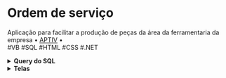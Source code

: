 # Ordem de serviço
Aplicação para facilitar a produção de peças da área da ferramentaria da empresa • <a href="https://aptiv.com">APTIV</a> •<br>
#VB #SQL #HTML #CSS #.NET

<details>
  <summary><b>Query do SQL</b></summary>
    <ul><p align="center"><img src="https://github.com/alimkhodr/Ordem-de-Servico/assets/85517447/32ebff7f-6ac4-477a-9345-20aaa959d40d"></img></p></ul>
</details>

<details>
<summary><b>Telas</b></summary>
Screenshot das telas do sitema.
  <details>
    <summary><b>Login</b></summary>
    <ul><p align="center"><img src="https://github.com/alimkhodr/Ordem-de-Servico/assets/85517447/214f7228-2b6c-4c9b-a42c-b36ec35dc68e"></img></p></ul>
  </details>
    <details>
    <summary><b>Home</b></summary>
    <ul><p align="center"><img src="https://github.com/alimkhodr/Ordem-de-Servico/assets/85517447/902ea023-9183-4f79-af4f-281a7fbbfe95"></img></p></ul>
  </details>
    <details>
    <summary><b>Ordem</b></summary>
      Editar/Criar ordem de produção e adicionar operações a ela
    <ul><p align="center"><img src="https://github.com/alimkhodr/Ordem-de-Servico/assets/85517447/03638a8d-45fa-4863-9ccf-715c45e15e9b"></img></p></ul>
  </details>
  <details>
    <summary><b>Apontar serviço</b></summary>
    <ul><p align="center"><img src="https://github.com/alimkhodr/Ordem-de-Servico/assets/85517447/56659003-990e-443e-922d-ea94d0b5a086"></img></p></ul>
  </details>
    <details>
    <summary><b>Relatórios</b></summary>
    <ul><p align="center"><img src="https://github.com/alimkhodr/Ordem-de-Servico/assets/85517447/bfd1c6e8-592a-4e89-b53a-ac637f5f538a"></img></p></ul>
  </details>
  <details>
    <summary><b>Máquinas</b></summary>
    <ul><p align="center"><img src="https://github.com/alimkhodr/Ordem-de-Servico/assets/85517447/7722d8bd-349a-4a26-b911-ccd762c73847"></img></p></ul>
  </details>
  <details>
    <summary><b>Impressão</b></summary>
    <ul><p align="center"><img src="https://github.com/alimkhodr/Ordem-de-Servico/assets/85517447/f700cdd6-3da0-43f0-92a5-d85543bd99df"></img></p></ul>
  </details>
</details>
